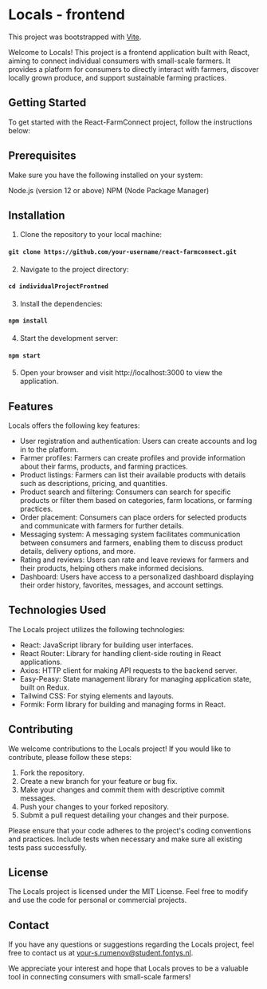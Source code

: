 # Locals - frontend

This project was bootstrapped with [Vite](https://vitejs.dev/).

Welcome to Locals! This project is a frontend application built with React, aiming to connect individual consumers with small-scale farmers. It provides a platform for consumers to directly interact with farmers, discover locally grown produce, and support sustainable farming practices.

## Getting Started

To get started with the React-FarmConnect project, follow the instructions below:

## Prerequisites
Make sure you have the following installed on your system:

Node.js (version 12 or above)
NPM (Node Package Manager)
## Installation
1. Clone the repository to your local machine:

#### `git clone https://github.com/your-username/react-farmconnect.git`

2. Navigate to the project directory:

#### `cd individualProjectFrontned`

3. Install the dependencies:

#### `npm install`

4. Start the development server:

#### `npm start`

5. Open your browser and visit http://localhost:3000 to view the application.

## Features

Locals offers the following key features:

 - User registration and authentication: Users can create accounts and log in to the platform.
 - Farmer profiles: Farmers can create profiles and provide information about their farms, products, and farming practices.
 - Product listings: Farmers can list their available products with details such as descriptions, pricing, and quantities.
 - Product search and filtering: Consumers can search for specific products or filter them based on categories, farm locations, or farming practices.
 - Order placement: Consumers can place orders for selected products and communicate with farmers for further details.
 - Messaging system: A messaging system facilitates communication between consumers and farmers, enabling them to discuss product details, delivery options, and more.
 - Rating and reviews: Users can rate and leave reviews for farmers and their products, helping others make informed decisions.
 - Dashboard: Users have access to a personalized dashboard displaying their order history, favorites, messages, and account settings.

## Technologies Used
The Locals project utilizes the following technologies:

 - React: JavaScript library for building user interfaces.
 - React Router: Library for handling client-side routing in React applications.
 - Axios: HTTP client for making API requests to the backend server.
 - Easy-Peasy: State management library for managing application state, built on Redux.
 - Tailwind CSS: For stying elements and layouts.
 - Formik: Form library for building and managing forms in React.

## Contributing
We welcome contributions to the Locals project! If you would like to contribute, please follow these steps:

1. Fork the repository.
2. Create a new branch for your feature or bug fix.
3. Make your changes and commit them with descriptive commit messages.
4. Push your changes to your forked repository.
5. Submit a pull request detailing your changes and their purpose.
   
Please ensure that your code adheres to the project's coding conventions and practices. Include tests when necessary and make sure all existing tests pass successfully.

## License
The Locals project is licensed under the MIT License. Feel free to modify and use the code for personal or commercial projects.

## Contact
If you have any questions or suggestions regarding the Locals project, feel free to contact us at your-s.rumenov@student.fontys.nl.

We appreciate your interest and hope that Locals proves to be a valuable tool in connecting consumers with small-scale farmers!
